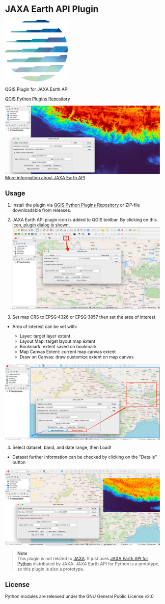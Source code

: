 # JAXA Earth API Plugin

![icon](imgs/icon.png)

QGIS Plugin for JAXA Earth API  

[QGIS Python Plugins Repository](https://plugins.qgis.org/plugins/qgis-jaxa-earth-plugin-master)  

![04](imgs/04.jpg)
[More information about JAXA Earth API](https://data.earth.jaxa.jp/)

## Usage

1. Install the plugin via [QGIS Python Plugins Repository](https://plugins.qgis.org/plugins/qgis-jaxa-earth-plugin-master) or ZIP-file downloadable from releases.  

2. JAXA Earth API plugin icon is added to QGIS toolbar. By clicking on this icon, plugin dialog is shown.  
![01](imgs/01.jpg)

3. Set map CRS to EPSG:4326 or EPSG:3857 then set the area of interest.  

- Area of interest can be set with:

  - Layer: target layer extent
  - Layout Map: target layout map extent
  - Bookmark: extent saved on bookmark
  - Map Canvas Extent: current map canvas extent
  - Draw on Canvas: draw customize extent on map canvas

![02](imgs/02.jpg)

4. Select dataset, band, and date range, then Load!

- Dataset further information can be checked by clicking on the "Details" button

![03](imgs/03.jpg)

> **Note**  
> This plugin is not related to [JAXA](https://global.jaxa.jp/). It just uses [JAXA Earth API for Python](https://data.earth.jaxa.jp/api/python/index.html) distributed by JAXA. JAXA Earth API for Python is a prototype, so this plugin is also a prototype.  

## License

Python modules are released under the GNU General Public License v2.0
